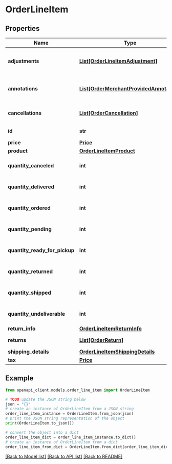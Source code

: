 # OrderLineItem


## Properties

Name | Type | Description | Notes
------------ | ------------- | ------------- | -------------
**adjustments** | [**List[OrderLineItemAdjustment]**](OrderLineItemAdjustment.md) | Price and tax adjustments applied on the line item. | [optional] 
**annotations** | [**List[OrderMerchantProvidedAnnotation]**](OrderMerchantProvidedAnnotation.md) | Annotations that are attached to the line item. | [optional] 
**cancellations** | [**List[OrderCancellation]**](OrderCancellation.md) | Cancellations of the line item. | [optional] 
**id** | **str** | The ID of the line item. | [optional] 
**price** | [**Price**](Price.md) |  | [optional] 
**product** | [**OrderLineItemProduct**](OrderLineItemProduct.md) |  | [optional] 
**quantity_canceled** | **int** | Number of items canceled. | [optional] 
**quantity_delivered** | **int** | Number of items delivered. | [optional] 
**quantity_ordered** | **int** | Number of items ordered. | [optional] 
**quantity_pending** | **int** | Number of items pending. | [optional] 
**quantity_ready_for_pickup** | **int** | Number of items ready for pickup. | [optional] 
**quantity_returned** | **int** | Number of items returned. | [optional] 
**quantity_shipped** | **int** | Number of items shipped. | [optional] 
**quantity_undeliverable** | **int** | Number of items undeliverable. | [optional] 
**return_info** | [**OrderLineItemReturnInfo**](OrderLineItemReturnInfo.md) |  | [optional] 
**returns** | [**List[OrderReturn]**](OrderReturn.md) | Returns of the line item. | [optional] 
**shipping_details** | [**OrderLineItemShippingDetails**](OrderLineItemShippingDetails.md) |  | [optional] 
**tax** | [**Price**](Price.md) |  | [optional] 

## Example

```python
from openapi_client.models.order_line_item import OrderLineItem

# TODO update the JSON string below
json = "{}"
# create an instance of OrderLineItem from a JSON string
order_line_item_instance = OrderLineItem.from_json(json)
# print the JSON string representation of the object
print(OrderLineItem.to_json())

# convert the object into a dict
order_line_item_dict = order_line_item_instance.to_dict()
# create an instance of OrderLineItem from a dict
order_line_item_from_dict = OrderLineItem.from_dict(order_line_item_dict)
```
[[Back to Model list]](../README.md#documentation-for-models) [[Back to API list]](../README.md#documentation-for-api-endpoints) [[Back to README]](../README.md)


